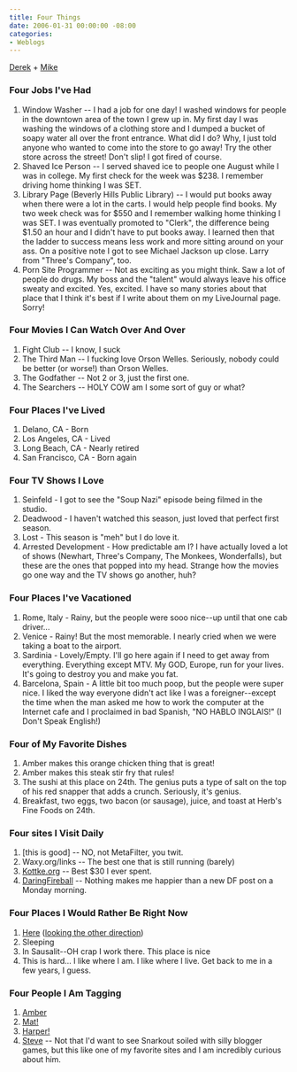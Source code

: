 ```yaml
---
title: Four Things
date: 2006-01-31 00:00:00 -08:00
categories:
- Weblogs
---
```


<p>
<a href="http://www.powazek.com/2006/01/000562.html">Derek</a> + <a href="http://www.muledesign.com/blog/">Mike</a>
</p>
<h3>Four Jobs I've Had</h3>
<ol>
<li>Window Washer -- I had a job for one day! I washed windows for people in the downtown area of the town I grew up in. My first day I was washing the windows of a clothing store and I dumped a bucket of soapy water all over the front entrance. What did I do? Why, I just told anyone who wanted to come into the store to go away! Try the other store across the street! Don't slip! I got fired of course.</li>
<li>Shaved Ice Person -- I served shaved ice to people one August while I was in college. My first check for the week was $238. I remember driving home thinking I was SET.</li>
<li>Library Page (Beverly Hills Public Library) -- I would put books away when there were a lot in the carts. I would help people find books. My two week check was for $550 and I remember walking home thinking I was SET. I was eventually promoted to "Clerk", the difference being $1.50 an hour and I didn't have to put books away. I learned then that the ladder to success means less work and more sitting around on your ass. On a positive note I got to see Michael Jackson up close. Larry from
"Three's Company", too.</li>
<li>Porn Site Programmer -- Not as exciting as you might think. Saw a lot of people do drugs. My boss and the "talent" would always leave his office sweaty and excited. Yes, excited. I have so many stories about that place that I think it's best if I write about them on my LiveJournal page. Sorry!</li>
</ol>
<h3>Four Movies I Can Watch Over And Over</h3>
<ol>
<li>Fight Club -- I know, I suck</li>
<li>The Third Man -- I fucking love Orson Welles. Seriously, nobody could be better (or worse!) than Orson Welles.</li>
<li>The Godfather -- Not 2 or 3, just the first one.</li>
<li>The Searchers -- HOLY COW am I some sort of guy or what?</li>
</ol>
<h3>Four Places I've Lived</h3>
<ol>
<li>Delano, CA - Born</li>
<li>Los Angeles, CA - Lived</li>
<li>Long Beach, CA - Nearly retired</li>
<li>San Francisco, CA - Born again</li>
</ol>
<h3>Four TV Shows I Love</h3>
<ol>
	<li>Seinfeld - I got to see the "Soup Nazi" episode being filmed in the studio.</li>
	<li>Deadwood - I haven't watched this season, just loved that perfect first season.</li>
	<li>Lost - This season is "meh" but I do love it.</li>
	<li>Arrested Development - How predictable am I? I have actually loved a lot of shows (Newhart, Three's Company, The Monkees, Wonderfalls), but these are the ones that popped into my head. Strange how the movies go one way and the TV shows go another, huh?</li>
</ol>
<h3>Four Places I've Vacationed</h3>
<ol>
	<li>Rome, Italy - Rainy, but the people were sooo nice--up until that one cab driver...</li>
	<li>Venice - Rainy! But the most memorable. I nearly cried when we were taking a boat to the airport.</li>
	<li>Sardinia - Lovely/Empty. I'll go here again if I need to get away from everything. Everything except MTV. My GOD, Europe, run for your lives. It's going to destroy you and make you fat.</li>
	<li>Barcelona, Spain - A little bit too much poop, but the people were super nice. I liked the way everyone didn't act like I was a foreigner--except the time when the man asked me how to work the computer at the Internet cafe and I proclaimed in bad Spanish, "NO HABLO INGLAIS!" (I Don't Speak English!)</li>
</ol>
<h3>Four of My Favorite Dishes</h3>
<ol>
	<li>Amber makes this orange chicken thing that is great!</li>
	<li>Amber makes this steak stir fry that rules!</li>
	<li>The sushi at this place on 24th. The genius puts a type of salt on the top of his red snapper that adds a crunch. Seriously, it's genius.</li>
	<li>Breakfast, two eggs, two bacon (or sausage), juice, and toast at Herb's Fine Foods on 24th.</li>
</ol>
<h3>Four sites I Visit Daily</h3>
<ol>
	<li>[this is good] -- NO, not MetaFilter, you twit.</li>
	<li>Waxy.org/links -- The best one that is still running (barely)</li>
	<li><a href="http://www.kottke.org/">Kottke.org</a> -- Best $30 I ever spent.</li>
	<li><a href="http://daringfireball.net/">DaringFireball</a> -- Nothing makes me happier than a new DF post on a Monday morning.</li>
</ol>
<h3>Four Places I Would Rather Be Right Now</h3>
<ol>
	<li><a href="http://flickr.com/photos/dahliablack/10564104/">Here</a> (<a href="http://flickr.com/photos/dahliablack/10564044/in/photostream/">looking the other direction</a>)</li>
	<li>Sleeping</li>
	<li>In Sausalit--OH crap I work there. This place is nice</li>
	<li>This is hard... I like where I am. I like where I live. Get back to me in a few years, I guess.</li>
</ol>
<h3>Four People I Am Tagging</h3>
<ol>
	<li><a href="http://www.amberdawn.org/">Amber</a></li>
	<li><a href="http://www.honan.net/emptyage.php">Mat!</a></li>
	<li><a href="http://www.lemonsforeveryone.com/">Harper!</a></li>
	<li><a href="http://www.snarkout.org/">Steve</a> -- Not that I'd want to see Snarkout soiled with silly blogger games, but this like one of my favorite sites and I am incredibly curious about him.</li>
</ol>
